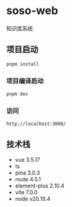 # soso-web
知识库系统

## 项目启动

```sh
pnpm install
```

### 项目编译启动

```sh
pnpm dev
```

### 访问

```sh
http://localhost:3008/
```

## 技术栈
* vue 3.5.17
* ts
* pina 3.0.3
* route 4.5.1
* element-plus 2.10.4
* vite 7.0.0
* node v20.19.4
